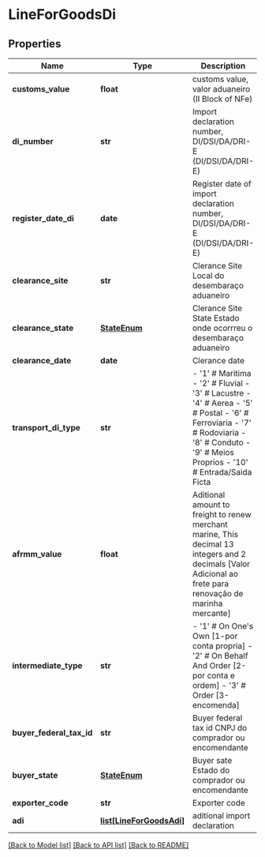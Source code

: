 # LineForGoodsDi

## Properties
Name | Type | Description | Notes
------------ | ------------- | ------------- | -------------
**customs_value** | **float** | customs value, valor aduaneiro (II Block of NFe) | [optional] 
**di_number** | **str** | Import declaration number, DI/DSI/DA/DRI-E (DI/DSI/DA/DRI-E) | 
**register_date_di** | **date** | Register date of import declaration number, DI/DSI/DA/DRI-E (DI/DSI/DA/DRI-E) | 
**clearance_site** | **str** | Clerance Site Local do desembaraço aduaneiro  | 
**clearance_state** | [**StateEnum**](StateEnum.md) | Clerance Site State Estado onde ocorrreu o desembaraço aduaneiro  | 
**clearance_date** | **date** | Clerance date | [optional] 
**transport_di_type** | **str** | - &#39;1&#39; # Maritima - &#39;2&#39; # Fluvial - &#39;3&#39; # Lacustre - &#39;4&#39; # Aerea - &#39;5&#39; # Postal - &#39;6&#39; # Ferroviaria - &#39;7&#39; # Rodoviaria - &#39;8&#39; # Conduto - &#39;9&#39; # Meios Proprios - &#39;10&#39; # Entrada/Saida Ficta  | 
**afrmm_value** | **float** | Aditional amount to freight to renew merchant marine, This decimal 13 integers and 2 decimals [Valor Adicional ao frete para renovação de marinha mercante]  | [optional] 
**intermediate_type** | **str** | - &#39;1&#39; # On One&#39;s Own [1-por conta propria] - &#39;2&#39; # On Behalf And Order [2-por conta e ordem] - &#39;3&#39; # Order [3-encomenda]  | 
**buyer_federal_tax_id** | **str** | Buyer federal tax id CNPJ do comprador ou encomendante  | [optional] 
**buyer_state** | [**StateEnum**](StateEnum.md) | Buyer sate Estado do comprador ou encomendante  | [optional] 
**exporter_code** | **str** | Exporter code | [optional] 
**adi** | [**list[LineForGoodsAdi]**](LineForGoodsAdi.md) | aditional import declaration | 

[[Back to Model list]](../README.md#documentation-for-models) [[Back to API list]](../README.md#documentation-for-api-endpoints) [[Back to README]](../README.md)


